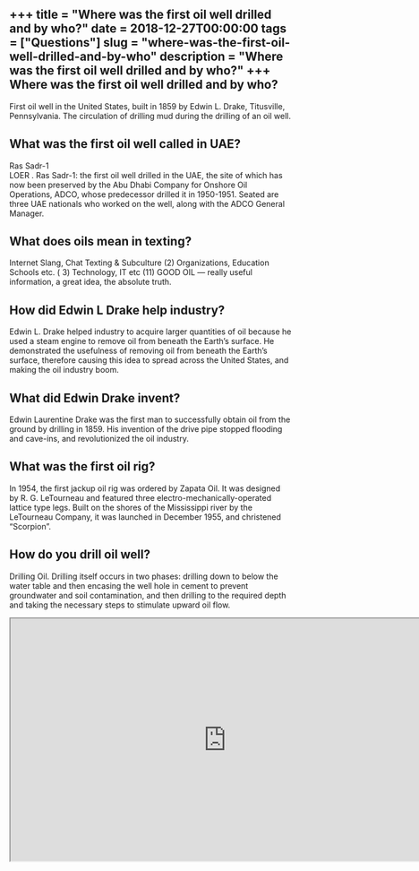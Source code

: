 +++
title = "Where was the first oil well drilled and by who?"
date = 2018-12-27T00:00:00
tags = ["Questions"]
slug = "where-was-the-first-oil-well-drilled-and-by-who"
description = "Where was the first oil well drilled and by who?"
+++
Where was the first oil well drilled and by who?
------------------------------------------------

First oil well in the United States, built in 1859 by Edwin L. Drake, Titusville, Pennsylvania. The circulation of drilling mud during the drilling of an oil well.

What was the first oil well called in UAE?
------------------------------------------

Ras Sadr-1  
LOER . Ras Sadr-1: the first oil well drilled in the UAE, the site of which has now been preserved by the Abu Dhabi Company for Onshore Oil Operations, ADCO, whose predecessor drilled it in 1950-1951. Seated are three UAE nationals who worked on the well, along with the ADCO General Manager.

What does oils mean in texting?
-------------------------------

Internet Slang, Chat Texting &amp; Subculture (2) Organizations, Education Schools etc. ( 3) Technology, IT etc (11) GOOD OIL — really useful information, a great idea, the absolute truth.

How did Edwin L Drake help industry?
------------------------------------

Edwin L. Drake helped industry to acquire larger quantities of oil because he used a steam engine to remove oil from beneath the Earth’s surface. He demonstrated the usefulness of removing oil from beneath the Earth’s surface, therefore causing this idea to spread across the United States, and making the oil industry boom.

What did Edwin Drake invent?
----------------------------

Edwin Laurentine Drake was the first man to successfully obtain oil from the ground by drilling in 1859. His invention of the drive pipe stopped flooding and cave-ins, and revolutionized the oil industry.

What was the first oil rig?
---------------------------

In 1954, the first jackup oil rig was ordered by Zapata Oil. It was designed by R. G. LeTourneau and featured three electro-mechanically-operated lattice type legs. Built on the shores of the Mississippi river by the LeTourneau Company, it was launched in December 1955, and christened “Scorpion”.

How do you drill oil well?
--------------------------

Drilling Oil. Drilling itself occurs in two phases: drilling down to below the water table and then encasing the well hole in cement to prevent groundwater and soil contamination, and then drilling to the required depth and taking the necessary steps to stimulate upward oil flow.

<iframe allow="accelerometer; autoplay; clipboard-write; encrypted-media; gyroscope; picture-in-picture" allowfullscreen="" class="__youtube_prefs__  epyt-is-override  no-lazyload" data-no-lazy="1" data-origheight="433" data-origwidth="770" data-skipgform_ajax_framebjll="" height="433" id="_ytid_36413" loading="lazy" src="https://www.youtube.com/embed/eSmyrCFv0Cs?enablejsapi=1&autoplay=0&cc_load_policy=0&cc_lang_pref=&iv_load_policy=1&loop=0&modestbranding=0&rel=1&fs=1&playsinline=0&autohide=2&theme=dark&color=red&controls=1&" title="YouTube player" width="770"></iframe>